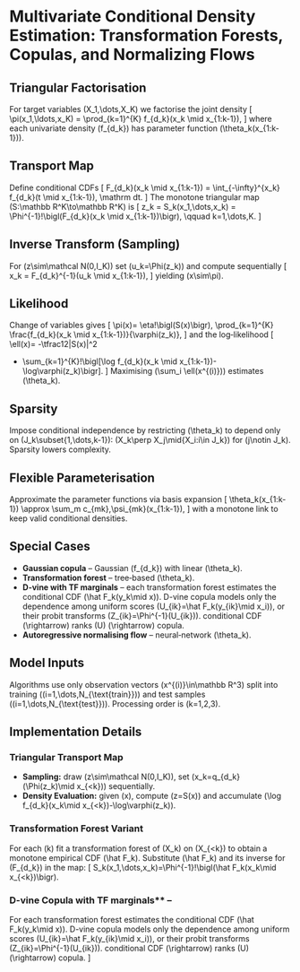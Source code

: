 # Multivariate Conditional Density Estimation: Transformation Forests, Copulas, and Normalizing Flows

## Triangular Factorisation
For target variables \(X_1,\dots,X_K\) we factorise the joint density
\[
\pi(x_1,\ldots,x_K)
  = \prod_{k=1}^{K} f_{d_k}(x_k \mid x_{1:k-1}),
\]
where each univariate density \(f_{d_k}\) has parameter function \(\theta_k(x_{1:k-1})\).

## Transport Map
Define conditional CDFs
\[
F_{d_k}(x_k \mid x_{1:k-1})
  = \int_{-\infty}^{x_k} f_{d_k}(t \mid x_{1:k-1})\, \mathrm dt.
\]
The monotone triangular map \(S:\mathbb R^K\to\mathbb R^K\) is
\[
z_k = S_k(x_1,\dots,x_k) = \Phi^{-1}\!\bigl(F_{d_k}(x_k \mid x_{1:k-1})\bigr),
\qquad k=1,\dots,K.
\]

## Inverse Transform (Sampling)
For \(z\sim\mathcal N(0,I_K)\) set \(u_k=\Phi(z_k)\) and compute sequentially
\[
x_k = F_{d_k}^{-1}(u_k \mid x_{1:k-1}),
\]
yielding \(x\sim\pi\).

## Likelihood
Change of variables gives
\[
\pi(x)=
  \eta\!\bigl(S(x)\bigr)\,
  \prod_{k=1}^{K}
    \frac{f_{d_k}(x_k \mid x_{1:k-1})}{\varphi(z_k)},
\]
and the log‑likelihood
\[
\ell(x)=
  -\tfrac12\|S(x)\|^2
  + \sum_{k=1}^{K}\!\bigl[\log f_{d_k}(x_k \mid x_{1:k-1})-\log\varphi(z_k)\bigr].
\]
Maximising \(\sum_i \ell(x^{(i)})\) estimates \(\theta_k\).

## Sparsity
Impose conditional independence by restricting
\(\theta_k\) to depend only on \(J_k\subset\{1,\dots,k-1\}\):
\(X_k\perp X_j\mid\{X_i:i\in J_k\}\) for \(j\notin J_k\).
Sparsity lowers complexity.

## Flexible Parameterisation
Approximate the parameter functions via basis expansion
\[
\theta_k(x_{1:k-1})
  \approx \sum_m c_{mk}\,\psi_{mk}(x_{1:k-1}),
\]
with a monotone link to keep valid conditional densities.

## Special Cases
* **Gaussian copula** – Gaussian \(f_{d_k}\) with linear \(\theta_k\).
* **Transformation forest** – tree‑based \(\theta_k\).
* **D-vine with TF marginals** – each transformation forest estimates the conditional CDF \(\hat F_k(y_k\mid x)\). D-vine copula models only the dependence among uniform scores \(U_{ik}=\hat F_k(y_{ik}\mid x_i)\), or their probit transforms \(Z_{ik}=\Phi^{-1}(U_{ik})\). conditional CDF \(\rightarrow\) ranks \(U\) \(\rightarrow\) copula.
* **Autoregressive normalising flow** – neural‑network \(\theta_k\).

## Model Inputs
Algorithms use only observation vectors \(x^{(i)}\in\mathbb R^3\) split into training \((i=1,\dots,N_{\text{train}})\) and test samples \((i=1,\dots,N_{\text{test}})\). Processing order is \(k=1,2,3\).

## Implementation Details
### Triangular Transport Map
* **Sampling:** draw \(z\sim\mathcal N(0,I_K)\), set \(x_k=q_{d_k}(\Phi(z_k)\mid x_{<k})\) sequentially.
* **Density Evaluation:** given \(x\), compute \(z=S(x)\) and accumulate \(\log f_{d_k}(x_k\mid x_{<k})-\log\varphi(z_k)\).

### Transformation Forest Variant
For each \(k\) fit a transformation forest of \(X_k\) on \(X_{<k}\) to obtain a monotone empirical CDF \(\hat F_k\). Substitute \(\hat F_k\) and its inverse for \(F_{d_k}\) in the map:
\[
S_k(x_1,\dots,x_k)=\Phi^{-1}\!\bigl(\hat F_k(x_k\mid x_{<k})\bigr).

### D-vine Copula with TF marginals** – 
For each transformation forest estimates the conditional CDF \(\hat F_k(y_k\mid x)\). D-vine copula models only the dependence among uniform scores \(U_{ik}=\hat F_k(y_{ik}\mid x_i)\), or their probit transforms \(Z_{ik}=\Phi^{-1}(U_{ik})\). conditional CDF \(\rightarrow\) ranks \(U\) \(\rightarrow\) copula.
\]



